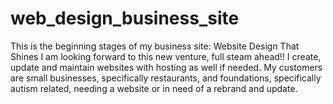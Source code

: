 # web_design_business_site
This is the beginning stages of my business site: Website Design That Shines
I am looking forward to this new venture, full steam ahead!!
I create, update and maintain websites with hosting as well if needed. 
My customers are small businesses, specifically restaurants, and foundations, specifically autism related, needing a website or in need of a rebrand and update.
